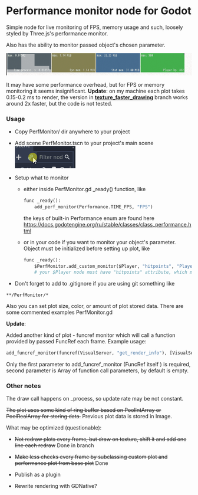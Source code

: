 # Performance monitor node for Godot

Simple node for live monitoring of FPS, memory usage and such, loosely styled by Three.js's performance monitor.

Also has the ability to monitor passed object's chosen parameter.

![That's how it looks](monitor.gif)

It may have some performance overhead, but for FPS or memory monitoring it seems insignificant. **Update**: on my machine each plot takes 0.15-0.2 ms to render, the version in **[texture_faster_drawing](https://github.com/aleksandrbazhin/GdPerfMonitor/tree/texture_faster_drawing)** branch works around 2x faster, but the code is not tested.

### Usage

- Copy PerfMonitor/ dir anywhere to your project

- Add scene PerfMonitor.tscn to your project's main scene ![](add_scene.gif)

- Setup what to monitor 

  - either inside PerfMonitor.gd _ready() function,  like 

    ```python
    func _ready():
        add_perf_monitor(Performance.TIME_FPS, "FPS")
    ```

    the keys of built-in Performance enum are found here https://docs.godotengine.org/ru/stable/classes/class_performance.html

  - or in your code if you want to monitor your object's parameter. Object must be initialized before setting up plot, like

    ```python
    func _ready():
        $PerfMonitor.add_custom_monitor($Player, "hitpoints", "Player hp")
    	# your $Player node must have "hitpoints" attribute, which must be either float or int
    ```

- Don't forget to add to .gitignore if you are using git something like

``` 
**/PerfMonitor/*
```

Also you can set plot size, color, or amount of plot stored data.  There are some commented examples PerfMonitor.gd

**Update**:

Added another kind of plot - funcref monitor which will call a function provided by passed FuncRef each frame. Example usage:

```python
add_funcref_monitor(funcref(VisualServer, "get_render_info"), [VisualServer.INFO_TEXTURE_MEM_USED])
```

Only the first parameter to add_funcref_monitor (FuncRef itself ) is required, second parameter is Array of function call parameters, by default is empty. 

### Other notes

The draw call happens on _process, so update rate may be not constant.

~~The plot uses some kind of ring buffer based on PoolIntArray or PoolRealArray for storing data.~~ Previous plot data is stored in Image.

What may be optimized (questionable):

- ~~Not redraw plots every frame, but draw on texture, shift it and add one line each redraw~~ Done in branch

- ~~Make less checks every frame by subclassing custom plot and performance plot from base plot~~ Done

- Publish as a plugin

- Rewrite rendering with GDNative?

  

